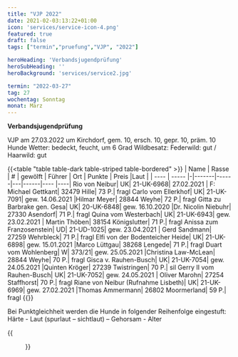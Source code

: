 ```yaml
---
title: "VJP 2022"
date: 2021-02-03:13:22+01:00
icon: 'services/service-icon-4.png'
featured: true
draft: false
tags: ["termin","pruefung","VJP", "2022"]

heroHeading: 'Verbandsjugendprüfung'
heroSubHeading: ''
heroBackground: 'services/service2.jpg'

termin: "2022-03-27"
tag: 27
wochentag: Sonntag
monat: März
---
```


**Verbandsjugendprüfung**  

VJP am 27.03.2022 um Kirchdorf, gem. 10, ersch. 10, gepr. 10, präm. 10 Hunde
Wetter: bedeckt, feucht, um 6 Grad  Wildbesatz: Federwild: gut / Haarwild: gut


{{<table "table table-dark table-striped table-bordered" >}}
 | Name | Rasse | # | gewölft | Führer | Ort | Punkte | Preis |Laut |
  | ---- | ----- |-|-------|------|---|------|---- |----|
Rio von Neibur| UK| 21-UK-6968| 27.02.2021 | F: Michael Gettkant| 32479 Hille| 73 P.| fragl
Carlo vom Ellerkhof| UK| 21-UK-7091| gew. 14.06.2021 |Hilmar Meyer| 28844 Weyhe| 72 P.| fragl
Gitta zu Barbrake gen. Gesa| UK| 20-UK-6848| gew. 16.10.2020 |Dr. Nicolin Niebuhr| 27330 Asendorf| 71 P.| fragl
Quina vom Westerbach| UK| 21-UK-6943| gew. 23.02.2021 | Martin Thöben| 38154 Königslutter| 71 P.| fragl
Anissa zum Franzosenstein| UD| 21-UD-1025| gew. 23.04.2021 | Gerd Sandmann| 27259 Wehrbleck| 71 P.| fragl
Elfi von der Bodenteicher Heide| UK| 21-UK-6898| gew. 15.01.2021 |Marco Lüttgau| 38268 Lengede| 71 P.| fragl
Duart vom Wohlenberg| W| 373/21| gew. 25.05.2021 |Christina Law-McLean| 28844 Weyhe| 70 P.| fragl
Gisca v. Rauhen-Busch| UK| 21-UK-7054| gew. 24.05.2021 |Quinten Kröger| 27239 Twistringen| 70 P.| sil
Gerry II vom Rauhen-Busch| UK| 21-UK-7052| gew. 24.05.2021 | Oliver Marohn| 27254 Staffhorst| 70 P.| fragl
Riane von Neibur (Rufnahme Lisbeth)| UK| 21-UK-6969| gew. 27.02.2021 |Thomas Ammermann| 26802 Moormerland| 59 P.| fragl
{{</table>}}

Bei Punktgleichheit werden die Hunde in folgender Reihenfolge eingestuft:
Härte - Laut (spurlaut – sichtlaut) – Gehorsam - Alter

{{<figure class="no-photoswipe fullwidth" src="/images/pruefungen/vjp2022_0.jpg">}}